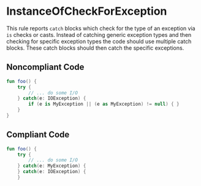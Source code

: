 # InstanceOfCheckForException

This rule reports `catch` blocks which check for the type of an exception via `is` checks or casts.
Instead of catching generic exception types and then checking for specific exception types the code should
use multiple catch blocks. These catch blocks should then catch the specific exceptions.

## Noncompliant Code

```kotlin
fun foo() {
    try {
        // ... do some I/O
    } catch(e: IOException) {
        if (e is MyException || (e as MyException) != null) { }
    }
}
```
## Compliant Code

```kotlin
fun foo() {
    try {
        // ... do some I/O
    } catch(e: MyException) {
    } catch(e: IOException) {
    }
```
